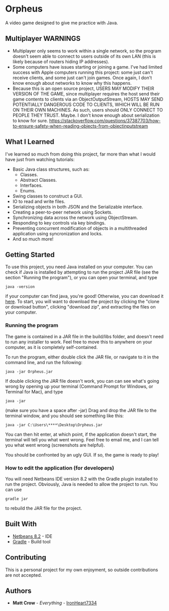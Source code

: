 # Orpheus

A video game designed to give me practice with Java.

## Multiplayer WARNINGS
* Multiplayer only seems to work within a single network, so the program doesn't seem able to connect to users outside of its own LAN (this is likely because of routers hiding IP addresses).
* Some computers have issues starting or joining a game. I've had limited success with Apple computers running this project: some just can't receive clients, and some just can't join games. Once again, I don't know enough about networks to know why this happens.
* Because this is an open source project, 
USERS MAY MODIFY THEIR VERSION OF THE GAME, since multiplayer requires the host send their game contents to clients via an ObjectOutputStream,
HOSTS MAY SEND POTENTIALLY DANGEROUS CODE TO CLIENTS, WHICH WILL BE RUN ON THEIR OWN MACHINES. As such, users should
ONLY CONNECT TO PEOPLE THEY TRUST. Maybe. I don't know enough about serialization to know for sure.
https://stackoverflow.com/questions/37387703/how-to-ensure-safety-when-reading-objects-from-objectinputstream


## What I Learned

I've learned so much from doing this project, far more than what I would have just from watching tutorials:
* Basic Java class structures, such as:
  * Classes.
  * Abstract Classes.
  * Interfaces.
  * Enums.
* Swing classes to construct a GUI.
* IO to read and write files.
* Serializing objects in both JSON and the Serializable interface.
* Creating a peer-to-peer network using Sockets.
* Synchronizing data across the network using ObjectStream.
* Responding to key controls via key bindings.
* Preventing concurrent modification of objects in a multithreaded application using syncronization and locks.
* And so much more!

## Getting Started

To use this project, you need Java installed on your computer. You can check if Java is installed by attempting to run the project JAR file (see the section "Running the program"), or you can open your terminal, and type
```
java -version
```
if your computer can find java, you're good! Otherwise, you can download it [here](https://www.java.com/en/). 
To start, you will want to download the project by clicking the "clone or download button", clicking "download zip", and extracting the files on your computer.

### Running the program

The game is contained in a JAR file in the build/libs folder, and doesn't need to run any installer to work.
Feel free to move this to anywhere on your computer, as it is completely self-contained.

To run the program, either double click the JAR file, or navigate to it in the command line, and run the following:

```
java -jar Orpheus.jar
```

If double clicking the JAR file doesn't work, you can can see what's going wrong by opening up your terminal (Command Prompt for Windows, or Terminal for Mac), and type
```
java -jar
```
(make sure you have a space after -jar) Drag and drop the JAR file to the terminal window, and you should see something like this:
```
java -jar C:\Users\****\Desktop\Orpheus.jar
```
You can then hit enter, at which point, if the application doesn't start, the terminal will tell you what went wrong. Feel free to email me, and I can tell you what went wrong (screenshots are helpful).


You should be confronted by an ugly GUI. If so, the game is ready to play!

### How to edit the application (for developers)

You will need Netbeans IDE version 8.2 with the Gradle plugin installed to run the project.
Obviously, Java is needed to allow the project to run. You can use
```
gradle jar
```
to rebuild the JAR file for the project.

## Built With

* [Netbeans 8.2](https://netbeans.org/downloads/8.2/) - IDE
* [Gradle](https://gradle.org/) - Build tool

## Contributing

This is a personal project for my own enjoyment, so outside contributions are not accepted.

## Authors

* **Matt Crow** - *Everything* - [IronHeart7334](https://github.com/IronHeart7334)

